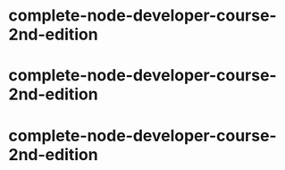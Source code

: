 # complete-node-developer-course-2nd-edition
# complete-node-developer-course-2nd-edition
# complete-node-developer-course-2nd-edition
